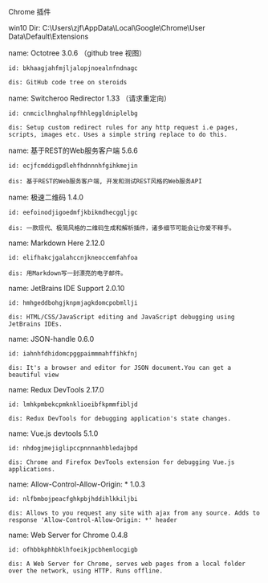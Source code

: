 Chrome 插件

win10 Dir:    C:\Users\zjf\AppData\Local\Google\Chrome\User Data\Default\Extensions

name: Octotree 3.0.6 （github tree 视图）

    id: bkhaagjahfmjljalopjnoealnfndnagc

    dis: GitHub code tree on steroids

name: Switcheroo Redirector 1.33 （请求重定向）

    id: cnmciclhnghalnpfhhleggldniplelbg

    dis: Setup custom redirect rules for any http request i.e pages, scripts, images etc. Uses a simple string replace to do this.

name: 基于REST的Web服务客户端 5.6.6

    id: ecjfcmddigpdlehfhdnnnhfgihkmejin

    dis: 基于REST的Web服务客户端, 开发和测试REST风格的Web服务API

name: 极速二维码 1.4.0

    id: eefoinodjigoedmfjkbikmdhecggljgc

    dis: 一款现代、极简风格的二维码生成和解析插件，诸多细节可能会让你爱不释手。

name: Markdown Here 2.12.0

    id: elifhakcjgalahccnjkneoccemfahfoa

    dis: 用Markdown写一封漂亮的电子邮件。

name: JetBrains IDE Support 2.0.10

    id: hmhgeddbohgjknpmjagkdomcpobmllji

    dis: HTML/CSS/JavaScript editing and JavaScript debugging using JetBrains IDEs.

name: JSON-handle 0.6.0

    id: iahnhfdhidomcpggpaimmmahffihkfnj

    dis: It's a browser and editor for JSON document.You can get a beautiful view

name: Redux DevTools 2.17.0

    id: lmhkpmbekcpmknklioeibfkpmmfibljd

    dis: Redux DevTools for debugging application's state changes.

name: Vue.js devtools 5.1.0

    id: nhdogjmejiglipccpnnnanhbledajbpd

    dis: Chrome and Firefox DevTools extension for debugging Vue.js applications.

name: Allow-Control-Allow-Origin: * 1.0.3

    id: nlfbmbojpeacfghkpbjhddihlkkiljbi

    dis: Allows to you request any site with ajax from any source. Adds to response 'Allow-Control-Allow-Origin: *' header

name: Web Server for Chrome 0.4.8

    id: ofhbbkphhbklhfoeikjpcbhemlocgigb
    
    dis: A Web Server for Chrome, serves web pages from a local folder over the network, using HTTP. Runs offline.